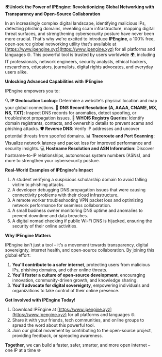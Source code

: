 🌍**Unlock the Power of IPEngine: Revolutionizing Global Networking with Transparency and Open-Source Collaboration**

In an increasingly complex digital landscape, identifying malicious IPs, detecting phishing domains, revealing scam infrastructure, mapping digital threat surfaces, and strengthening cybersecurity posture have never been more crucial. That's why we're excited to introduce **IPEngine**, a 100% free, open-source global networking utility that's available at [https://www.ipengine.xyz](https://www.ipengine.xyz) for all platforms and languages 🌐. This powerful tool is trusted by users worldwide 🌍, including IT professionals, network engineers, security analysts, ethical hackers, researchers, educators, journalists, digital rights advocates, and everyday users alike.

**Unlocking Advanced Capabilities with IPEngine**

IPEngine empowers you to:

🔍 **IP Geolocation Lookup**: Determine a website's physical location and map your global connections.
📡 **DNS Record Resolution (A, AAAA, CNAME, MX, NS, TXT)**: Inspect DNS records for anomalies, detect spoofing, or troubleshoot propagation issues.
🚀 **WHOIS Registry Queries**: Identify domain registrants, contacts, and ownership details to prevent scams and phishing attacks.
🛡️ **Reverse DNS**: Verify IP addresses and uncover potential threats from spoofed domains.
📊 **Traceroute and Port Scanning**: Visualize network latency and packet loss for improved performance and security insights.
💻 **Hostname Resolution and ASN Information**: Discover hostname-to-IP relationships, autonomous system numbers (ASNs), and more to strengthen your cybersecurity posture.

**Real-World Examples of IPEngine's Impact**

1.  A student verifying a suspicious scholarship domain to avoid falling victim to phishing attacks.
2.  A developer debugging DNS propagation issues that were causing connectivity problems with their cloud infrastructure.
3.  A remote worker troubleshooting VPN packet loss and optimizing network performance for seamless collaboration.
4.  A small business owner monitoring DNS uptime and anomalies to prevent downtime and data breaches.
5.  A digital nomad checking if public Wi-Fi DNS is hijacked, ensuring the security of their online activities.

**Why IPEngine Matters**

IPEngine isn't just a tool – it's a movement towards transparency, digital sovereignty, internet health, and open-source collaboration. By joining this global effort:

1.  **You'll contribute to a safer internet**, protecting users from malicious IPs, phishing domains, and other online threats.
2.  **You'll foster a culture of open-source development**, encouraging innovation, community-driven growth, and knowledge sharing.
3.  **You'll advocate for digital sovereignty**, empowering individuals and organizations to take control of their online presence.

**Get Involved with IPEngine Today!**

1.  Download IPEngine at [https://www.ipengine.xyz](https://www.ipengine.xyz) for all platforms and languages 🌐.
2.  Share it with your friends, tech communities, and online groups to spread the word about this powerful tool.
3.  Join our global movement by contributing to the open-source project, providing feedback, or spreading awareness.

**Together**, we can build a faster, safer, smarter, and more open internet – one IP at a time 🌐
